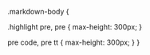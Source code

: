 .markdown-body {

  .highlight pre,
  pre {
    max-height: 300px;
  }

  pre code,
  pre tt {
    max-height: 300px;
  }
}



